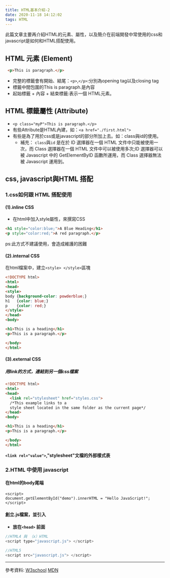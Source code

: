 ```yaml
---
title: HTML基本介紹-2
date: 2020-11-18 14:12:02
tags: HTML
---
```

 此篇文章主要再介紹HTML的元素、屬性，以及簡介在前端開發中常使用的css和javascript是如何和HTML搭配使用。
## HTML 元素 (Element)
```html
 <p>This is paragraph.</p>
```

* 完整的標籤會有開始、結尾：`<p>`,`</p>`:分別為opening tag以及closing tag
* 標籤中間包圍的This is paragraph.是內容
* 起始標籤 + 內容 + 結束標籤:表示一個 HTML元素。

## HTML 標籤屬性 (Attribute)
* `<p class="myP">This is paragraph.</p>`
* 有些Attribute是HTML內建，如：`<a href="./first.html">`
* 有些是為了用於css或是javascript的部分所加上去。如：class與id的使用。
  *   補充： `class`與`id`
    是在於 ID 選擇器在一個 HTML 文件中只能被使用一次，而 Class 選擇器在一個 HTML 文件中可以被使用多次;ID 選擇器可以被 Javascript 中的 GetElementByID 函數所運用，而 Class 選擇器無法被 Javascript 運用到。

## css, javascript與HTML 搭配
### 1.css如何跟 HTML 搭配使用
#### (1).inline CSS
* 在html中加入style屬性，來撰寫CSS
```html
<h1 style="color:blue;">A Blue Heading</h1>
<p style="color:red;">A red paragraph.</p>
```
ps:此方式不建議使用，會造成維護的困難

#### (2).internal CSS
在html檔案中，建立`<style> </style>`區塊
```html
<!DOCTYPE html>
<html>
<head>
<style>
body {background-color: powderblue;}
h1   {color: blue;}
p    {color: red;}
</style>
</head>
<body>

<h1>This is a heading</h1>
<p>This is a paragraph.</p>

</body>
</html>
```
#### (3).external CSS
##### 用link的方式，連結到另一個css檔案

```html
<!DOCTYPE html>
<html>
<head>
  <link rel="stylesheet" href="styles.css">
  /*This example links to a
  style sheet located in the same folder as the current page*/
</head>
<body>

<h1>This is a heading</h1>
<p>This is a paragraph.</p>

</body>
</html>
```

**`<link rel="value">`,"stylesheet"文檔的外部樣式表**


### 2.HTML 中使用 javascript

#### 在html的body尾端
```htmlembedded=
<script>
document.getElementById("demo").innerHTML = "Hello JavaScript!";
</script>
```

#### 創立.js檔案，並引入

* **放在`<head>` 前面**


```javascript
//HTML4 與 （x）HTML
<script type="javascript.js"> </script>

//HTML5
<script src="javascript.js"> </script>

```
---

參考資料:
[W3school](https://www.w3schools.com/html/html_css.asp)
[MDN](https://developer.mozilla.org/zh-CN/docs/Web/HTML/Element/link)
